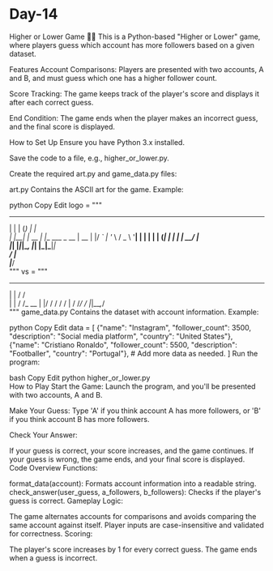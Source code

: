 # Day-14
Higher or Lower Game 🔼🔽
This is a Python-based "Higher or Lower" game, where players guess which account has more followers based on a given dataset.

Features
Account Comparisons:
Players are presented with two accounts, A and B, and must guess which one has a higher follower count.

Score Tracking:
The game keeps track of the player's score and displays it after each correct guess.

End Condition:
The game ends when the player makes an incorrect guess, and the final score is displayed.

How to Set Up
Ensure you have Python 3.x installed.

Save the code to a file, e.g., higher_or_lower.py.

Create the required art.py and game_data.py files:

art.py
Contains the ASCII art for the game. Example:

python
Copy
Edit
logo = """
 _    _ _       _               
| |  | (_)     | |              
| |__| |_  __ _| |__   ___ _ __ 
|  __  | |/ _` | '_ \ / _ \ '__|
| |  | | | (_| | | | |  __/ |   
|_|  |_|_|\__, |_| |_|\___|_|   
           __/ |                
          |___/                 
"""
vs = """
 _    __    
| |  / /    
| | / /_  __
| |/ / / / /
|   / /_/ / 
|_|\_\__,_/  
"""
game_data.py
Contains the dataset with account information. Example:

python
Copy
Edit
data = [
    {"name": "Instagram", "follower_count": 3500, "description": "Social media platform", "country": "United States"},
    {"name": "Cristiano Ronaldo", "follower_count": 5500, "description": "Footballer", "country": "Portugal"},
    # Add more data as needed.
]
Run the program:

bash
Copy
Edit
python higher_or_lower.py  
How to Play
Start the Game:
Launch the program, and you'll be presented with two accounts, A and B.

Make Your Guess:
Type 'A' if you think account A has more followers, or 'B' if you think account B has more followers.

Check Your Answer:

If your guess is correct, your score increases, and the game continues.
If your guess is wrong, the game ends, and your final score is displayed.
Code Overview
Functions:

format_data(account): Formats account information into a readable string.
check_answer(user_guess, a_followers, b_followers): Checks if the player's guess is correct.
Gameplay Logic:

The game alternates accounts for comparisons and avoids comparing the same account against itself.
Player inputs are case-insensitive and validated for correctness.
Scoring:

The player's score increases by 1 for every correct guess.
The game ends when a guess is incorrect.
